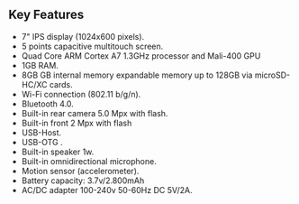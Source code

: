 ## Key Features
* 7" IPS display (1024x600 pixels).
* 5 points capacitive multitouch screen.
* Quad Core ARM Cortex A7 1.3GHz processor and Mali-400 GPU
* 1GB RAM.
* 8GB GB internal memory expandable memory up to 128GB via microSD-HC/XC cards.
* Wi-Fi connection (802.11 b/g/n).
* Bluetooth 4.0.
* Built-in rear camera 5.0 Mpx with flash.
* Built-in front 2 Mpx with flash
* USB-Host.
* USB-OTG .
* Built-in speaker 1w.
* Built-in omnidirectional microphone.
* Motion sensor (accelerometer).
* Battery capacity: 3.7v/2.800mAh
* AC/DC adapter 100-240v 50-60Hz DC 5V/2A.
